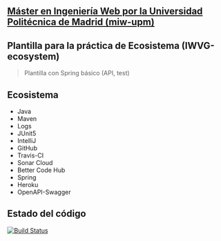 ## [Máster en Ingeniería Web por la Universidad Politécnica de Madrid (miw-upm)](http://miw.etsisi.upm.es)
## Plantilla para la práctica de Ecosistema (IWVG-ecosystem)
> Plantilla con Spring básico (API, test) 

## Ecosistema
* Java
* Maven
* Logs
* JUnit5
* IntelliJ
* GitHub
* Travis-CI
* Sonar Cloud
* Better Code Hub
* Spring
* Heroku
* OpenAPI-Swagger

## Estado del código

[![Build Status](https://travis-ci.org/fergill/iwvg-ecosystem-fernanda-guerra.svg?branch=develop)](https://travis-ci.org/fergill/iwvg-ecosystem-fernanda-guerra)